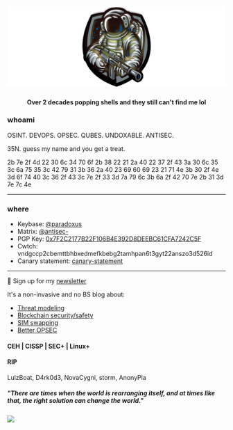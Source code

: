 # ![gh-banner](gh-banner.png)
<p>
  <center><b>Over 2 decades popping shells and they still can't find me lol</b></center>
</p>

### whoami

OSINT. DEVOPS. OPSEC. QUBES. UNDOXABLE. ANTISEC.

35N. guess my name and you get a treat.

2b 7e 2f 4d 22 30 6c 34 70 6f 2b 38 22 21 2a 40 22 37 2f 43 3a 30 6c 35 3c 6a 75 35 3c 42 79 31 3b 36 2a 40 23 69 60 69 23 21 71 4e 3b 30 2f 4e 3d 6f 74 40 3c 36 2f 43 3c 7e 2f 33 3d 7a 79 6c 3b 6a 2f 42 70 7e 2b 31 3d 7e 7c 4e

  ---

### where
- Keybase: [@paradoxus](https://keybase.io/paradoxus)
- Matrix: [@antisec-](https://matrix.to/#/@antisec-:matrix.org)
- PGP Key: [0x7F2C2177B22F106B4E392D8DEEBC61CFA7242C5F](Paradoxus_0xA7242C5F_public.asc)
- Cwtch: vndgccp2cbemttbhbxedmefkbebg2tamhpan6t3gyt22anszo3d526id
- Canary statement: [canary-statement](https://raw.githubusercontent.com/thanharrison/thanharrison/master/canary-statement.txt)

 ---

💌 Sign up for my [newsletter](https://screech.substack.com/)

It's a non-invasive and no BS blog about:

- [Threat modeling](https://screech.substack.com/p/a-proper-threat-model?s=w)
- [Blockchain security/safety](https://screech.substack.com/p/nothing-is-sacred?s=w)
- [SIM swapping](https://screech.substack.com/p/protect-yourself-from-sim-swapping?s=w)
- [Better OPSEC](https://screech.substack.com/p/lets-talk-about-safe-secs?s=w)

#### CEH | CISSP | SEC+ | Linux+

#### RIP
LulzBoat, D4rk0d3, NovaCygni, storm, AnonyPla

##### "There are times when the world is rearranging itself, and at times like that, the right solution can change the world."

<p>
  <a href="https://raw.githubusercontent.com/thanharrison/thanharrison/master/banner.png"><img align='center' src="https://raw.githubusercontent.com/thanharrison/thanharrison/master/banner.png"></a>
</p>